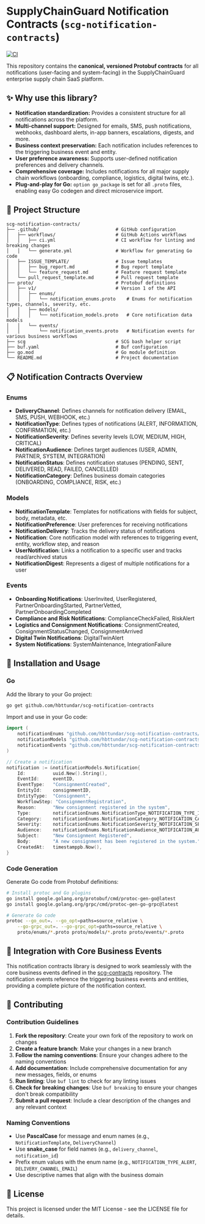 # SupplyChainGuard Notification Contracts (`scg-notification-contracts`)

[![CI](https://github.com/hbttundar/scg-notification-contracts/actions/workflows/CI.yml/badge.svg)](https://github.com/hbttundar/scg-notification-contracts/actions/workflows/CI.yml)

This repository contains the **canonical, versioned Protobuf contracts** for all notifications (user-facing and system-facing) in the SupplyChainGuard enterprise supply chain SaaS platform.

## ✨ Why use this library?

- **Notification standardization:** Provides a consistent structure for all notifications across the platform.
- **Multi-channel support:** Designed for emails, SMS, push notifications, webhooks, dashboard alerts, in-app banners, escalations, digests, and more.
- **Business context preservation:** Each notification includes references to the triggering business event and entity.
- **User preference awareness:** Supports user-defined notification preferences and delivery channels.
- **Comprehensive coverage:** Includes notifications for all major supply chain workflows (onboarding, compliance, logistics, digital twins, etc.).
- **Plug-and-play for Go:** `option go_package` is set for all `.proto` files, enabling easy Go codegen and direct microservice import.

## 📂 Project Structure

```
scg-notification-contracts/
├── .github/                            # GitHub configuration
│   ├── workflows/                      # GitHub Actions workflows
│   │   ├── ci.yml                      # CI workflow for linting and breaking changes
│   │   └── generate.yml                # Workflow for generating Go code
│   ├── ISSUE_TEMPLATE/                 # Issue templates
│   │   ├── bug_report.md               # Bug report template
│   │   └── feature_request.md          # Feature request template
│   └── pull_request_template.md        # Pull request template
├── proto/                              # Protobuf definitions
│   ├── v1/                             # Version 1 of the API
│   │   ├── enums/
│   │   │   └── notification_enums.proto    # Enums for notification types, channels, severity, etc.
│   │   ├── models/
│   │   │   └── notification_models.proto   # Core notification data models
│   │   └── events/
│   │       └── notification_events.proto   # Notification events for various business workflows
├── scg                                 # SCG bash helper script
├── buf.yaml                            # Buf configuration
├── go.mod                              # Go module definition
└── README.md                           # Project documentation
```

## 📋 Notification Contracts Overview

### Enums

- **DeliveryChannel**: Defines channels for notification delivery (EMAIL, SMS, PUSH, WEBHOOK, etc.)
- **NotificationType**: Defines types of notifications (ALERT, INFORMATION, CONFIRMATION, etc.)
- **NotificationSeverity**: Defines severity levels (LOW, MEDIUM, HIGH, CRITICAL)
- **NotificationAudience**: Defines target audiences (USER, ADMIN, PARTNER, SYSTEM, INTEGRATION)
- **NotificationStatus**: Defines notification statuses (PENDING, SENT, DELIVERED, READ, FAILED, CANCELLED)
- **NotificationCategory**: Defines business domain categories (ONBOARDING, COMPLIANCE, RISK, etc.)

### Models

- **NotificationTemplate**: Templates for notifications with fields for subject, body, metadata, etc.
- **NotificationPreference**: User preferences for receiving notifications
- **NotificationDelivery**: Tracks the delivery status of notifications
- **Notification**: Core notification model with references to triggering event, entity, workflow step, and reason
- **UserNotification**: Links a notification to a specific user and tracks read/archived status
- **NotificationDigest**: Represents a digest of multiple notifications for a user

### Events

- **Onboarding Notifications**: UserInvited, UserRegistered, PartnerOnboardingStarted, PartnerVetted, PartnerOnboardingCompleted
- **Compliance and Risk Notifications**: ComplianceCheckFailed, RiskAlert
- **Logistics and Consignment Notifications**: ConsignmentCreated, ConsignmentStatusChanged, ConsignmentArrived
- **Digital Twin Notifications**: DigitalTwinAlert
- **System Notifications**: SystemMaintenance, IntegrationFailure

## 🚀 Installation and Usage

### Go

Add the library to your Go project:

```bash
go get github.com/hbttundar/scg-notification-contracts
```

Import and use in your Go code:

```go
import (
    notificationEnums "github.com/hbttundar/scg-notification-contracts/proto/enums"
    notificationModels "github.com/hbttundar/scg-notification-contracts/proto/models"
    notificationEvents "github.com/hbttundar/scg-notification-contracts/proto/events"
)

// Create a notification
notification := &notificationModels.Notification{
    Id:          uuid.New().String(),
    EventId:     eventID,
    EventType:   "ConsignmentCreated",
    EntityId:    consignmentID,
    EntityType:  "Consignment",
    WorkflowStep: "ConsignmentRegistration",
    Reason:      "New consignment registered in the system",
    Type:        notificationEnums.NotificationType_NOTIFICATION_TYPE_INFORMATION,
    Category:    notificationEnums.NotificationCategory_NOTIFICATION_CATEGORY_LOGISTICS,
    Severity:    notificationEnums.NotificationSeverity_NOTIFICATION_SEVERITY_LOW,
    Audience:    notificationEnums.NotificationAudience_NOTIFICATION_AUDIENCE_PARTNER,
    Subject:     "New Consignment Registered",
    Body:        "A new consignment has been registered in the system.",
    CreatedAt:   timestamppb.Now(),
}
```

### Code Generation

Generate Go code from Protobuf definitions:

```bash
# Install protoc and Go plugins
go install google.golang.org/protobuf/cmd/protoc-gen-go@latest
go install google.golang.org/grpc/cmd/protoc-gen-go-grpc@latest

# Generate Go code
protoc --go_out=. --go_opt=paths=source_relative \
    --go-grpc_out=. --go-grpc_opt=paths=source_relative \
    proto/enums/*.proto proto/models/*.proto proto/events/*.proto
```

## 🔄 Integration with Core Business Events

This notification contracts library is designed to work seamlessly with the core business events defined in the [scg-contracts](https://github.com/hbttundar/scg-contracts) repository. The notification events reference the triggering business events and entities, providing a complete picture of the notification context.

## 🤝 Contributing

### Contribution Guidelines

1. **Fork the repository**: Create your own fork of the repository to work on changes
2. **Create a feature branch**: Make your changes in a new branch
3. **Follow the naming conventions**: Ensure your changes adhere to the naming conventions
4. **Add documentation**: Include comprehensive documentation for any new messages, fields, or enums
5. **Run linting**: Use `buf lint` to check for any linting issues
6. **Check for breaking changes**: Use `buf breaking` to ensure your changes don't break compatibility
7. **Submit a pull request**: Include a clear description of the changes and any relevant context

### Naming Conventions

- Use **PascalCase** for message and enum names (e.g., `NotificationTemplate`, `DeliveryChannel`)
- Use **snake_case** for field names (e.g., `delivery_channel`, `notification_id`)
- Prefix enum values with the enum name (e.g., `NOTIFICATION_TYPE_ALERT`, `DELIVERY_CHANNEL_EMAIL`)
- Use descriptive names that align with the business domain

## 📄 License

This project is licensed under the MIT License - see the LICENSE file for details.
